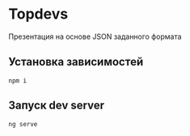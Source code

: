 # Topdevs

Презентация на основе JSON заданного формата

## Установка зависимостей

`npm i`

## Запуск dev server

`ng serve`
